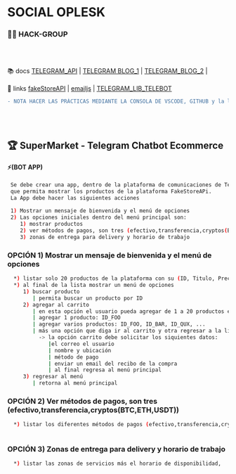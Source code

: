 # SOCIAL OPLESK
### 🏴‍☠️ HACK-GROUP
<br/>
<br/>

📚 docs [TELEGRAM_API](https://core.telegram.org/bots/samples) | [TELEGRAM BLOG_1](https://codingwithmanny.medium.com/building-a-telegram-bot-with-nodejs-46660f05b42f) | [TELEGRAM_BLOG_2](https://tecnonucleous.com/creacion-de-bots-de-telegram-en-nodejs/) | 
<br/>
<br/>
🔗 links [fakeStoreAPI](https://fakestoreapi.com/) | [emailjs](https://www.emailjs.com/) | [TELEGRAM_LIB_TELEBOT](https://github.com/mullwar/telebot)

```diff
- NOTA HACER LAS PRÁCTICAS MEDIANTE LA CONSOLA DE VSCODE, GITHUB y la libreria TELEBOT(para conectar con TELEGRAM)
```
<br/>


<br/>

## 🏆 SuperMarket - Telegram Chatbot Ecommerce

#### ⚡️(BOT APP)
```sh
 Se debe crear una app, dentro de la plataforma de comunicaciones de Telegram, 
 que permita mostrar los productos de la plataforma FakeStoreAPi.
 La App debe hacer las siguientes acciones
 
 1) Mostrar un mensaje de bienvenida y el menú de opciones
 2) Las opciones iniciales dentro del menú principal son:
    1) mostrar productos
    2) ver métodos de pagos, son tres (efectivo,transferencia,cryptos(BTC,ETH,USDT))
    3) zonas de entrega para delivery y horario de trabajo
``` 

### OPCIÓN 1) Mostrar un mensaje de bienvenida y el menú de opciones
```sh
  *) listar solo 20 productos de la plataforma con su (ID, Titulo, Precio);
  *) al final de la lista mostrar un menú de opciones
     1) buscar producto
        | permita buscar un producto por ID
     2) agregar al carrito
        | en esta opción el usuario pueda agregar de 1 a 20 productos ejemplo
        | agregar 1 producto: ID_FOO
        | agregar varios productos: ID_FOO, ID_BAR, ID_QUX, ...
        | más una opción que diga ir al carrito y otra regresar a la lista de productos
          -> la opción carrito debe solicitar los siquientes datos: 
             |el correo el usuario
             | nombre y ubicación
             | método de pago
             | enviar un email del recibo de la compra
             | al final regresa al menú principal
     3) regresar al menú
        | retorna al menú principal
```


### OPCIÓN 2) Ver métodos de pagos, son tres (efectivo,transferencia,cryptos(BTC,ETH,USDT))
```sh
  *) listar los diferentes métodos de pagos (efectivo,transferencia,cryptos(BTC,ETH,USDT))
  
```

### OPCIÓN 3) Zonas de entrega para delivery y horario de trabajo
```sh
  *) listar las zonas de servicios más el horario de disponibilidad,
  
```

